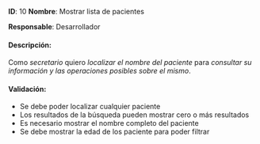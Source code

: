 **ID**: 10
**Nombre**: Mostrar lista de pacientes

**Responsable**: Desarrollador

#### Descripción:

Como *secretario* quiero *localizar el nombre del paciente* para *consultar su información y las operaciones posibles sobre el mismo*.

#### Validación:

* Se debe poder localizar cualquier paciente
* Los resultados de la búsqueda pueden mostrar cero o más resultados
* Es necesario mostrar el nombre completo del paciente
* Se debe mostrar la edad de los paciente para poder filtrar
